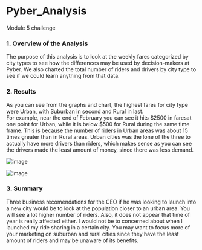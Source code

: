 # Pyber_Analysis
Module 5 challenge

### 1. Overview of the Analysis 

The purpose of this analysis is to look at the weekly fares categorized by city types to see how the differences may be used by decision-makers at Pyber.  We also charted the total number of riders and drivers by city type to see if we could learn anything from that data.

### 2. Results 

As you can see from the graphs and chart, the highest fares for city type were Urban, with Suburban in second and Rural in last.  
For example, near the end of February you can see it hits $2500 in faresat one point for Urban, while it is below $500 for Rural during the same time frame.
This is because the number of riders in Urban areas was about 15 times greater than in Rural areas.  Urban cities was the lone of the three to actually
have more drivers than riders, which makes sense as you can see the drivers made the least amount of money, since there was less demand.

![image](https://user-images.githubusercontent.com/108240844/201565059-ac3b2622-4aa5-4ba1-9054-4ed69411b266.png)

![image](https://user-images.githubusercontent.com/108240844/201565115-8305831b-acde-4dd3-87c5-311c803024d8.png)




### 3. Summary 

Three business recomendations for the CEO if he was looking to launch into a new city would be to look at the population closer to
an urban area.  You will see a lot higher number of riders.  Also, it does not appear that time of year is really affected either.  I would not be
to concerned about when I launched my ride sharing in a certain city.  You may want to focus more of your marketing on suburban and rural cities
since they have the least amount of riders and may be unaware of its benefits.
